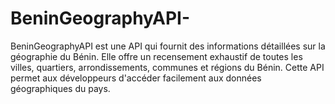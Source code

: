 # BeninGeographyAPI-
BeninGeographyAPI est une API qui fournit des informations détaillées sur la géographie du Bénin. Elle offre un recensement exhaustif de toutes les villes, quartiers, arrondissements, communes et régions du Bénin. Cette API permet aux développeurs d'accéder facilement aux données géographiques du pays.
